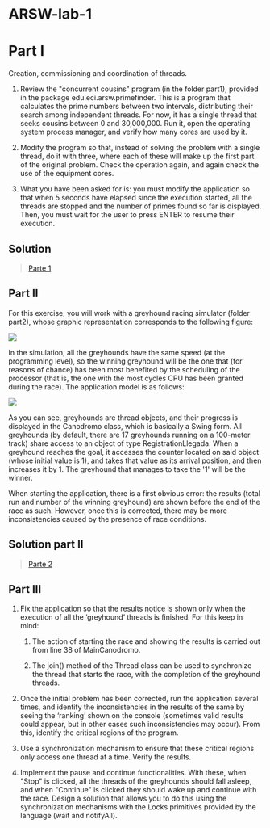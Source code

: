 # ARSW-lab-1

# Part I

Creation, commissioning and coordination of threads.

  1. Review the "concurrent cousins" program (in the folder part1), provided in the package edu.eci.arsw.primefinder. This is a program that calculates the prime numbers between two intervals, distributing their search among independent threads. For now, it has a single thread that seeks cousins ​​between 0 and 30,000,000. Run it, open the operating system process manager, and verify how many cores are used by it.

  2. Modify the program so that, instead of solving the problem with a single thread, do it with three, where each of these will make up the first part of the original problem. Check the operation again, and again check the use of the equipment cores.

  3. What you have been asked for is: you must modify the application so that when 5 seconds have elapsed since the execution started, all the threads are stopped and the number of primes ​​found so far is displayed. Then, you must wait for the user to press ENTER to resume their execution.

## Solution

> [Parte 1](parte1)

## Part II

For this exercise, you will work with a greyhound racing simulator (folder part2), whose graphic representation corresponds to the following figure:

![](https://github.com/jualme/ARSW-lab-1/blob/master/Dogs%20Race%20case/img/media/image1.png)

In the simulation, all the greyhounds have the same speed (at the programming level), so the winning greyhound will be the one that (for reasons of chance) has been most benefited by the scheduling of the processor (that is, the one with the most cycles CPU has been granted during the race). The application model is as follows:

![](https://github.com/jualme/ARSW-lab-1/blob/master/Dogs%20Race%20case/img/media/image2.png)

As you can see, greyhounds are thread objects, and their progress is displayed in the Canodromo class, which is basically a Swing form. All greyhounds (by default, there are 17 greyhounds running on a 100-meter track) share access to an object of type RegistrationLlegada. When a greyhound reaches the goal, it accesses the counter located on said object (whose initial value is 1), and takes that value as its arrival position, and then increases it by 1. The greyhound that manages to take the '1' will be the winner.

When starting the application, there is a first obvious error: the results (total run and number of the winning greyhound) are shown before the end of the race as such. However, once this is corrected, there may be more inconsistencies caused by the presence of race conditions.

## Solution part II

> [Parte 2](parte2)

## Part III

1. Fix the application so that the results notice is shown only when the execution of all the ‘greyhound’ threads is finished. For this keep in mind:

      1. The action of starting the race and showing the results is carried out from line 38 of MainCanodromo.

      2. The join() method of the Thread class can be used to synchronize the thread that starts the race, with the completion of the greyhound threads.

2. Once the initial problem has been corrected, run the application several times, and identify the inconsistencies in the results of the same by seeing the ‘ranking’ shown on the console (sometimes valid results could appear, but in other cases such inconsistencies may occur). From this, identify the critical regions of the program.

3. Use a synchronization mechanism to ensure that these critical regions only access one thread at a time. Verify the results.

4. Implement the pause and continue functionalities. With these, when "Stop" is clicked, all the threads of the greyhounds should fall asleep, and when "Continue" is clicked they should wake up and continue with the race. Design a solution that allows you to do this using the synchronization mechanisms with the Locks primitives provided by the language (wait and notifyAll).


